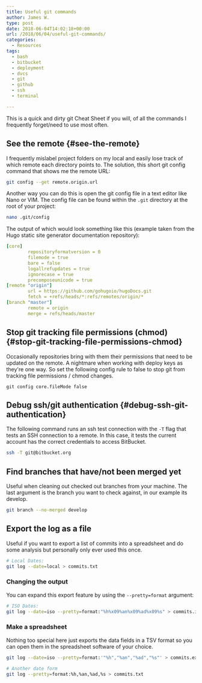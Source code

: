 ```yaml
---
title: Useful git commands
author: James W.
type: post
date: 2018-06-04T14:02:18+00:00
url: /2018/06/04/useful-git-commands/
categories:
  - Resources
tags:
  - bash
  - bitbucket
  - deployment
  - dvcs
  - git
  - github
  - ssh
  - terminal

---
```

This is a quick and dirty git Cheat Sheet if you will, of all the commands I frequently forget/need to use most often.

## See the remote {#see-the-remote}

I frequently mislabel project folders on my local and easily lose track of which remote each directory points to. The solution, this short git config command that shows me the remote URL:

```bash
git config --get remote.origin.url
```

Another way you can do this is open the git config file in a text editor like Nano or VIM. The config file can be found within the `.git` directory at the root of your project:

```bash
nano .git/config
```

The output of which would look something like this (example taken from the Hugo static site generator documentation repository):

```yaml
[core]
        repositoryformatversion = 0
        filemode = true
        bare = false
        logallrefupdates = true
        ignorecase = true
        precomposeunicode = true
[remote "origin"]
        url = https://github.com/gohugoio/hugoDocs.git
        fetch = +refs/heads/*:refs/remotes/origin/*
[branch "master"]
        remote = origin
        merge = refs/heads/master
```

## Stop git tracking file permissions (chmod) {#stop-git-tracking-file-permissions-chmod}

Occasionally repositories bring with them their permissions that need to be updated on the remote. A nightmare when working with deploy keys as they're one way. So set the following config rule to false to stop git from tracking file permissions / chmod changes.

    git config core.fileMode false

## Debug ssh/git authentication {#debug-ssh-git-authentication}

The following command runs an ssh test connection with the `-T` flag that tests an SSH connection to a remote. In this case, it tests the current account has the correct credentials to access BitBucket.

```bash
ssh -T git@bitbucket.org
```

## Find branches that have/not been merged yet

Useful when cleaning out checked out branches from your machine. The last argument is the branch you want to check against, in our example its develop.

```bash
git branch --no-merged develop
```

## Export the log as a file

Useful if you want to export a list of commits into a spreadsheet and do some analysis but personally only ever used this once. 

```bash
# Local Dates:
git log --date=local > commits.txt
```

### Changing the output

You can expand this export feature by using the `--pretty=format` argument: 

```bash
# ISO Dates:
git log --date=iso --pretty=format:"%h%x09%an%x09%ad%x09%s" > commits.iso.tsv.txt
```

### Make a spreadsheet
Nothing too special here just exports the data fields in a TSV format so you can open them in the spreadsheet software of your choice. 
```bash
git log --date=iso --pretty=format:'"%h","%an","%ad","%s"' > commits.excel.tsv.txt
```

```bash
# Another date form
git log --pretty=format:%h,%an,%ad,%s > commits.txt
 ```
